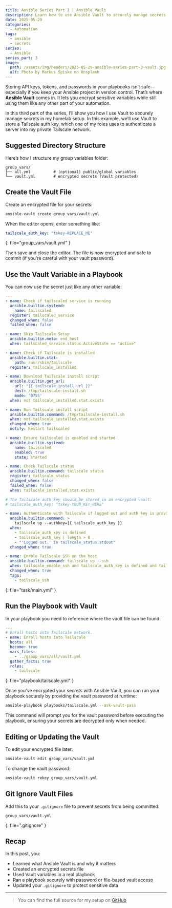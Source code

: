 ```yaml
---
title: Ansible Series Part 3 | Ansible Vault
description: Learn how to use Ansible Vault to securely manage secrets in your playbooks.
date: 2025-05-29
categories:
  - Automation
tags:
  - ansible
  - secrets
series:
  - Ansible
series_part: 3
image:
  path: /assets/img/headers/2025-05-29-ansible-series-part-3-vault.jpg
  alt: Photo by Markus Spiske on Unsplash
---
```


Storing API keys, tokens, and passwords in your playbooks isn’t safe—especially if you keep your Ansible project in version control. That’s where **Ansible Vault** comes in. It lets you encrypt sensitive variables while still using them like any other part of your automation.

In this third part of the series, I’ll show you how I use Vault to securely manage secrets in my homelab setup. In this example, we’ll use Vault to store a Tailscale auth key, which one of my roles uses to authenticate a server into my private Tailscale network.

## Suggested Directory Structure

Here’s how I structure my group variables folder:

```
group_vars/
├── all.yml          # (optional) public/global variables
└── vault.yml        # encrypted secrets (Vault protected)
```

## Create the Vault File

Create an encrypted file for your secrets:

```bash
ansible-vault create group_vars/vault.yml
```

When the editor opens, enter something like:

```yaml
tailscale_auth_key: "tskey-REPLACE_ME"
```
{: file="group_vars/vault.yml" }

Then save and close the editor. The file is now encrypted and safe to commit (if you're careful with your vault password).


## Use the Vault Variable in a Playbook

You can now use the secret just like any other variable:

```yaml
---
- name: Check if tailscaled service is running
  ansible.builtin.systemd:
    name: tailscaled
  register: tailscaled_service
  changed_when: false
  failed_when: false

- name: Skip Tailscale Setup
  ansible.builtin.meta: end_host
  when: tailscaled_service.status.ActiveState == "active"

- name: Check if Tailscale is installed
  ansible.builtin.stat:
    path: /usr/sbin/tailscale
  register: tailscale_installed

- name: Download Tailscale install script
  ansible.builtin.get_url:
    url: "{{ tailscale_install_url }}"
    dest: /tmp/tailscale-install.sh
    mode: '0755'
  when: not tailscale_installed.stat.exists

- name: Run Tailscale install script
  ansible.builtin.command: /tmp/tailscale-install.sh
  when: not tailscale_installed.stat.exists
  changed_when: true
  notify: Restart tailscaled

- name: Ensure tailscaled is enabled and started
  ansible.builtin.systemd:
    name: tailscaled
    enabled: true
    state: started

- name: Check Tailscale status
  ansible.builtin.command: tailscale status
  register: tailscale_status
  changed_when: false
  failed_when: false
  when: tailscale_installed.stat.exists

# The Tailscale auth key should be stored in an encrypted vault:
# tailscale_auth_key: "tskey-YOUR_KEY_HERE"

- name: Authenticate with Tailscale if logged out and auth key is provided
  ansible.builtin.command: >
    tailscale up --authkey={{ tailscale_auth_key }}
  when:
    - tailscale_auth_key is defined
    - tailscale_auth_key | length > 0
    - "'Logged out.' in tailscale_status.stdout"
  changed_when: true

- name: Enable Tailscale SSH on the host
  ansible.builtin.command: tailscale up --ssh
  when: tailscale_enable_ssh and tailscale_auth_key is defined and tailscale_installed.stat.exists
  changed_when: true
  tags:
    - tailscale_ssh
```
{: file="task/main.yml" }


## Run the Playbook with Vault

In your playbook you need to reference where the vault file can be found.

```yaml
---
# Enroll hosts into Tailscale network.
- name: Enroll hosts into Tailscale
  hosts: all
  become: true
  vars_files:
    - ../group_vars/all/vault.yml
  gather_facts: true
  roles:
    - tailscale
```
{: file="playbook/tailscale.yml" }

Once you’ve encrypted your secrets with Ansible Vault, you can run your playbook securely by providing the vault password at runtime:

```bash
ansible-playbook playbooks/tailscale.yml --ask-vault-pass
```

This command will prompt you for the vault password before executing the playbook, ensuring your secrets are decrypted only when needed.

## Editing or Updating the Vault

To edit your encrypted file later:

```bash
ansible-vault edit group_vars/vault.yml
```

To change the vault password:

```bash
ansible-vault rekey group_vars/vault.yml
```

## Git Ignore Vault Files

Add this to your `.gitignore` file to prevent secrets from being committed:

```gitignore
group_vars/vault.yml
```
{: file=".gitignore" }


## Recap

In this post, you:

- Learned what Ansible Vault is and why it matters
- Created an encrypted secrets file
- Used Vault variables in a real playbook
- Ran a playbook securely with password or file-based vault access
- Updated your `.gitignore` to protect sensitive data

---

> You can find the full source for my setup on [GitHub](https://github.com/svenvg93/ansible-homelab)
